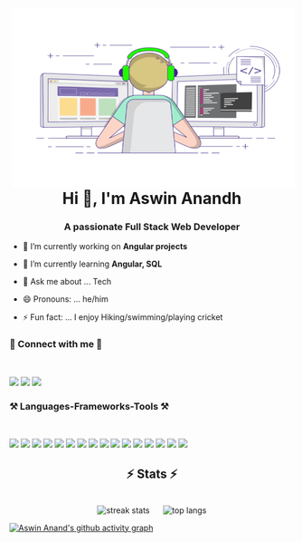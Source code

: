
 <img align="right" alt="GIF" src="https://github.com/AswinAnand66/AswinAnand66/blob/main/readme.gif?raw=true" width="500" height="320" />
<h1 align="center">Hi 👋, I'm Aswin Anandh</h1>
<h3 align="center">A passionate Full Stack Web Developer</h3>

- 🔭 I’m currently working on **Angular projects**

- 🌱 I’m currently learning **Angular, SQL**
- 💬 Ask me about ... Tech
- 😄 Pronouns: ... he/him
- ⚡ Fun fact: ... I enjoy Hiking/swimming/playing cricket

<h3 align="left"> 🔁 Connect with me 🔁</h3>
<br>
<p align="left">
 <a href="https://www.linkedin.com/in/aswinanand66" target="blank"><img src="https://skillicons.dev/icons?i=linkedin" /></a>
 <a href="mailto:aswinanand66@gmail.com"> <img src="https://skillicons.dev/icons?i=gmail" /></a>
 <a href="https://www.instagram.com/aswinanand26/" target="blank"> <img src="https://skillicons.dev/icons?i=instagram" /></a>
</p>

<h3 align="left">⚒️ Languages-Frameworks-Tools ⚒️</h3>
<br>
<p align="left"> 
 <a href="https://www.w3.org/html/" target="_blank" rel="noreferrer"> <img src="https://skillicons.dev/icons?i=html" /></a> 
 <a href="https://www.w3schools.com/css/" target="_blank" rel="noreferrer"> <img src="https://skillicons.dev/icons?i=css" /></a> 
 <a href="https://developer.mozilla.org/en-US/docs/Web/JavaScript" target="_blank" rel="noreferrer"> <img src="https://skillicons.dev/icons?i=js" /></a> 
 <a href="https://www.typescriptlang.org/" target="_blank" rel="noreferrer"> <img src="https://skillicons.dev/icons?i=ts" /></a> 
 <a href="https://reactjs.org/" target="_blank" rel="noreferrer"> <img src="https://skillicons.dev/icons?i=react" /></a> 
 <a href="https://redux.js.org/" target="_blank" rel="noreferrer"> <img src="https://skillicons.dev/icons?i=redux" /></a> 
 <a href="https://angular.dev/" target="_blank" rel="noreferrer"> <img src="https://skillicons.dev/icons?i=angular" /></a> 
 <a href="https://getbootstrap.com/" target="_blank" rel="noreferrer"> <img src="https://skillicons.dev/icons?i=bootstrap" /></a> 
 <a href="https://nodejs.org" target="_blank" rel="noreferrer"><img src="https://skillicons.dev/icons?i=nodejs" /></a> 
 <a href="https://expressjs.com" target="_blank" rel="noreferrer"> <img src="https://skillicons.dev/icons?i=express"/></a> 
 <a href="https://www.java.com" target="_blank" rel="noreferrer"> <img src="https://skillicons.dev/icons?i=java" /></a> 
 <a href="https://www.mongodb.com/" target="_blank" rel="noreferrer"> <img src="https://skillicons.dev/icons?i=mongodb" /></a> 
 <a href="https://www.postgresql.org/" target="_blank" rel="noreferrer"> <img src="https://skillicons.dev/icons?i=postgres" /></a> 
 <a href="https://www.postman.com/" target="_blank" rel="noreferrer"> <img src="https://skillicons.dev/icons?i=postman" /></a> 
 <a href="https://www.netlify.com/" target="_blank" rel="noreferrer"> <img src="https://skillicons.dev/icons?i=netlify" /></a> 
 <a href="https://firebase.google.com/" target="_blank" rel="noreferrer"> <img src="https://skillicons.dev/icons?i=firebase" /></a> 
</p>

<h2 align="center">⚡ Stats ⚡</h2>
<br>
<div align="center">
  <img width="390" height="200" src="https://github-readme-streak-stats-salesp07.vercel.app/?user=aswinanand66&count_private=true&theme=react&border_radius=10" 
   alt="streak stats" />
  &nbsp;&nbsp;&nbsp;&nbsp;
  <img width="390" height="200" src="https://github-readme-stats.vercel.app/api/top-langs/?username=aswinanand66&layout=compact" alt="top langs" />
</div>

[![Aswin Anand's github activity graph](https://github-readme-activity-graph.vercel.app/graph?username=AswinAnand66&bg_color=e7e4e7&color=0f71f0&line=4a494b&point=020b31&area=true&hide_border=true)](https://github.com/AswinAnand66/github-readme-activity-graph)

